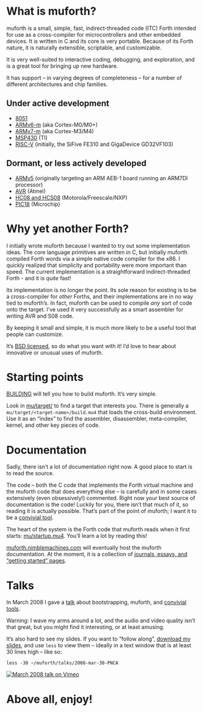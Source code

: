 
# What is muforth?

muforth is a small, simple, fast, indirect-threaded code (ITC) Forth intended
for use as a cross-compiler for microcontrollers and other embedded devices.
It is written in C and its core is very portable. Because of its Forth nature,
it is naturally extensible, scriptable, and customizable.

It is very well-suited to interactive coding, debugging, and exploration, and
is a great tool for bringing up new hardware.

It has support – in varying degrees of completeness – for a number of
different architectures and chip families.

##  Under active development

  * [8051](mu/target/8051)
  * [ARMv6-m](mu/target/ARM/v6-m) (aka Cortex-M0/M0+)
  * [ARMv7-m](mu/target/ARM/v7-m) (aka Cortex-M3/M4)
  * [MSP430](mu/target/MSP430) (TI)
  * [RISC-V](mu/target/RISC-V) (initially, the SiFive FE310 and GigaDevice
    GD32VF103)

## Dormant, or less actively developed

  * [ARMv5](mu/target/ARM/v5) (originally targeting an ARM AEB-1 board running an ARM7DI processor)
  * [AVR](mu/target/AVR) (Atmel)
  * [HC08 and HCS08](mu/target/S08) (Motorola/Freescale/NXP)
  * [PIC18](mu/target/PIC18) (Microchip)


# Why yet another Forth?

I initially wrote muforth because I wanted to try out some implementation
ideas. The core language primitives are written in C, but initially muforth
compiled Forth words via a simple native code compiler for the x86. I quickly
realized that simplicity and portability were more important than speed. The
current implementation is a straightforward indirect-threaded Forth - and it
is _quite_ fast!

Its implementation is no longer the point. Its sole reason for existing is to
be a cross-compiler for _other_ Forths, and their implementations are in no
way tied to muforth’s. In fact, muforth can be used to compile _any_ sort of
code onto the target. I've used it very successfully as a smart assembler for
writing AVR and S08 code.

By keeping it small and simple, it is much more likely to be a useful tool
that people can customize.

It’s [BSD licensed](LICENSE), so do what you want with it! I’d love to hear
about innovative or unusual uses of muforth.


# Starting points

[BUILDING](BUILDING) will tell you how to build muforth. It’s very simple.

Look in [mu/target/](mu/target) to find a target that interests you. There is
generally a `mu/target/<target-name>/build.mu4` that loads the cross-build
environment. Use it as an “index” to find the assembler, disassembler,
meta-compiler, kernel, and other key pieces of code.


# Documentation

Sadly, there isn’t a lot of documentation right now. A good place to start is
to read the source.

The code – both the C code that implements the Forth virtual machine and the
muforth code that does everything else – is carefully and in some cases
extensively (even obsessively!) commented. Right now your best source of
documentation is the code! Luckily for you, there isn’t that much of it, so
reading it is actually possible. That’s part of the point of muforth; I want
it to be a [convivial tool](https://www.nimblemachines.com/convivial-tool/).

The heart of the system is the Forth code that muforth reads when it first
starts: [mu/startup.mu4](mu/startup.mu4). You’ll learn a lot by reading this!

[muforth.nimblemachines.com](https://muforth.nimblemachines.com/) will
eventually host the muforth documentation. At the moment, it is a collection
of [journals, essays, and “getting started” pages](https://muforth.nimblemachines.com/all-pages/).


# Talks

In March 2008 I gave a [talk](https://vimeo.com/859408) about bootstrapping,
muforth, and [convivial tools](https://www.nimblemachines.com/convivial-tool/).

Warning: I wave my arms around a lot, and the audio and video quality isn’t
that great, but you might find it interesting, or at least amusing.

It’s also hard to see my slides. If you want to “follow along”,
[download my slides](talks/2008-mar-30-PNCA), and use `less` to view them –
ideally in a text window that is at least 30 lines high – like so:

```
less -30 ~/muforth/talks/2008-mar-30-PNCA
```

[![March 2008 talk on Vimeo](https://user-images.githubusercontent.com/3320/214488827-47171f1b-5221-44d0-b9d9-7febcff83628.png)](https://vimeo.com/859408)

# Above all, enjoy!
